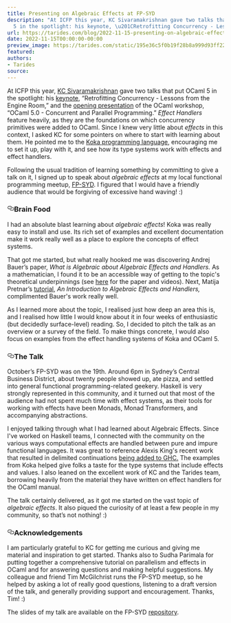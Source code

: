 ```yaml
---
title: Presenting on Algebraic Effects at FP-SYD
description: "At ICFP this year, KC Sivaramakrishnan gave two talks that put OCaml
  5 in the spotlight: his keynote, \u201CRetrofitting Concurrency - Lessons\u2026"
url: https://tarides.com/blog/2022-11-15-presenting-on-algebraic-effects-at-fp-syd
date: 2022-11-15T00:00:00-00:00
preview_image: https://tarides.com/static/195e36c5f0b19f28b8a999d93ff22a9c/3234f/prism.jpg
featured:
authors:
- Tarides
source:
---
```


<p>At ICFP this year, <a href="https://kcsrk.info/">KC Sivaramakrishnan</a> gave two talks that put OCaml 5 in the spotlight: his <a href="https://youtu.be/zJ4G0TKwzVc">keynote</a>, &ldquo;Retrofitting Concurrency - Lessons from the Engine Room,&rdquo; and the <a href="https://speakerdeck.com/kayceesrk/ocaml-5-dot-0">opening presentation</a> of the OCaml workshop, &ldquo;OCaml 5.0 - Concurrent and Parallel Programming.&rdquo; <em>Effect Handlers</em> feature heavily, as they are the foundations on which concurrency primitives were added to OCaml. Since I knew very little about <em>effects</em> in this context, I asked KC for some pointers on where to start with learning about them. He pointed me to the <a href="https://koka-lang.github.io">Koka programming language</a>, encouraging me to set it up, play with it, and see how its type systems work with effects and effect handlers.</p>
<p>Following the usual tradition of learning something by committing to give a talk on it, I signed up to speak about <em>algebraic effects</em> at my local functional programming meetup, <a href="https://www.meetup.com/FP-Syd/">FP-SYD</a>. I figured that I would have a friendly audience that would be forgiving of excessive hand waving! :)</p>
<h3 style="position:relative;"><a href="https://tarides.com/feed.xml#brain-food" aria-label="brain food permalink" class="anchor before"><svg aria-hidden="true" focusable="false" height="16" version="1.1" viewbox="0 0 16 16" width="16"><path fill-rule="evenodd" d="M4 9h1v1H4c-1.5 0-3-1.69-3-3.5S2.55 3 4 3h4c1.45 0 3 1.69 3 3.5 0 1.41-.91 2.72-2 3.25V8.59c.58-.45 1-1.27 1-2.09C10 5.22 8.98 4 8 4H4c-.98 0-2 1.22-2 2.5S3 9 4 9zm9-3h-1v1h1c1 0 2 1.22 2 2.5S13.98 12 13 12H9c-.98 0-2-1.22-2-2.5 0-.83.42-1.64 1-2.09V6.25c-1.09.53-2 1.84-2 3.25C6 11.31 7.55 13 9 13h4c1.45 0 3-1.69 3-3.5S14.5 6 13 6z"></path></svg></a>Brain Food</h3>
<p>I had an absolute blast learning about <em>algebraic effects</em>! Koka was really easy to install and use. Its rich set of examples and excellent documentation make it work really well as a place to explore the concepts of effect systems.</p>
<p>That got me started, but what really hooked me was discovering Andrej Bauer&rsquo;s paper, <em>What is Algebraic about Algebraic Effects and Handlers.</em> As a mathematician, I found it to be an accessible way of getting to the topic's theoretical underpinnings (see <a href="https://github.com/yallop/effects-bibliography#2018">here</a> for the paper and videos). Next, Matija Pretnar&rsquo;s <a href="http://www.eff-lang.org/handlers-tutorial.pdf">tutorial</a>, <em>An Introduction to Algebraic Effects and Handlers,</em> complimented Bauer's work really well.</p>
<p>As I learned more about the topic, I realised just how deep an area this is, and I realised how little I would know about it in four weeks of enthusiastic (but decidedly surface-level) reading. So, I decided to pitch the talk as an overview or a survey of the field. To make things concrete, I would also focus on examples from the effect handling systems of Koka and OCaml 5.</p>
<h3 style="position:relative;"><a href="https://tarides.com/feed.xml#the-talk" aria-label="the talk permalink" class="anchor before"><svg aria-hidden="true" focusable="false" height="16" version="1.1" viewbox="0 0 16 16" width="16"><path fill-rule="evenodd" d="M4 9h1v1H4c-1.5 0-3-1.69-3-3.5S2.55 3 4 3h4c1.45 0 3 1.69 3 3.5 0 1.41-.91 2.72-2 3.25V8.59c.58-.45 1-1.27 1-2.09C10 5.22 8.98 4 8 4H4c-.98 0-2 1.22-2 2.5S3 9 4 9zm9-3h-1v1h1c1 0 2 1.22 2 2.5S13.98 12 13 12H9c-.98 0-2-1.22-2-2.5 0-.83.42-1.64 1-2.09V6.25c-1.09.53-2 1.84-2 3.25C6 11.31 7.55 13 9 13h4c1.45 0 3-1.69 3-3.5S14.5 6 13 6z"></path></svg></a>The Talk</h3>
<p>October&rsquo;s FP-SYD was on the 19th. Around 6pm in Sydney&rsquo;s Central Business District, about twenty people showed up, ate pizza, and settled into general functional programming-related geekery. Haskell is very strongly represented in this community, and it turned out that most of the audience had not spent much time with effect systems, as their tools for working with effects have been Monads, Monad Transformers, and accompanying abstractions.</p>
<p>I enjoyed talking through what I had learned about Algebraic Effects. Since I've worked on Haskell teams, I connected with the community on the various ways  computational effects are handled between pure and impure functional languages. It was great to reference Alexis King's recent work that resulted in delimited continuations <a href="https://github.com/ghc-proposals/ghc-proposals/blob/master/proposals/0313-delimited-continuation-primops.rst">being added to GHC.</a> The examples from Koka helped give folks a taste for the type systems that include effects and values. I also leaned on the excellent work of KC and the Tarides team, borrowing heavily from the material they have written on effect handlers for the OCaml manual.</p>
<p>The talk certainly delivered, as it got me started on the vast topic of <em>algebraic effects</em>. It also piqued the curiosity of at least a few people in my community, so that&rsquo;s not nothing! :)</p>
<h3 style="position:relative;"><a href="https://tarides.com/feed.xml#acknowledgements" aria-label="acknowledgements permalink" class="anchor before"><svg aria-hidden="true" focusable="false" height="16" version="1.1" viewbox="0 0 16 16" width="16"><path fill-rule="evenodd" d="M4 9h1v1H4c-1.5 0-3-1.69-3-3.5S2.55 3 4 3h4c1.45 0 3 1.69 3 3.5 0 1.41-.91 2.72-2 3.25V8.59c.58-.45 1-1.27 1-2.09C10 5.22 8.98 4 8 4H4c-.98 0-2 1.22-2 2.5S3 9 4 9zm9-3h-1v1h1c1 0 2 1.22 2 2.5S13.98 12 13 12H9c-.98 0-2-1.22-2-2.5 0-.83.42-1.64 1-2.09V6.25c-1.09.53-2 1.84-2 3.25C6 11.31 7.55 13 9 13h4c1.45 0 3-1.69 3-3.5S14.5 6 13 6z"></path></svg></a>Acknowledgements</h3>
<p>I am particularly grateful to KC for getting me curious and giving me material and inspiration to get started. Thanks also to Sudha Parimala for putting together a comprehensive tutorial on parallelism and effects in OCaml and for answering questions and making helpful suggestions.  My colleague and friend Tim McGilchrist runs the FP-SYD meetup, so he helped by asking a lot of really good questions, listening to a draft version of the talk, and generally providing support and encouragement. Thanks, Tim! :)</p>
<p>The slides of my talk are available on the FP-SYD <a href="https://github.com/fp-syd/meetings/blob/master/2022/2022-10-Keswani-Algebraic-Effects-Survey.pdf">repository</a>.</p>

